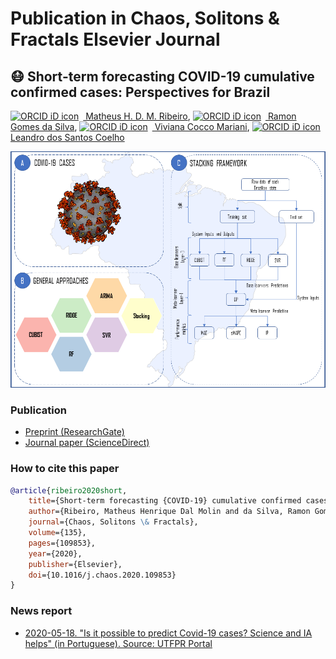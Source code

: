 # Publication in Chaos, Solitons & Fractals Elsevier Journal
## :mask: Short-term forecasting COVID-19 cumulative confirmed cases: Perspectives for Brazil
[<img src="https://orcid.org/sites/default/files/images/orcid_16x16.png" style="width:1em;margin-right:.5em;" alt="ORCID iD icon"></img> Matheus H. D. M. Ribeiro](https://orcid.org/0000-0001-7387-9077), [<img src="https://orcid.org/sites/default/files/images/orcid_16x16.png" style="width:1em;margin-right:.5em;" alt="ORCID iD icon"></img> Ramon Gomes da Silva](https://orcid.org/0000-0001-8580-7695), [<img src="https://orcid.org/sites/default/files/images/orcid_16x16.png" style="width:1em;margin-right:.5em;" alt="ORCID iD icon"></img> Viviana Cocco Mariani](https://orcid.org/000-0003-2490-4568), [<img src="https://orcid.org/sites/default/files/images/orcid_16x16.png" style="width:1em;margin-right:.5em;" alt="ORCID iD icon"></img> Leandro dos Santos Coelho](https://orcid.org/0000-0001-5728-943X)

![Diagram](Figures/COVID_DIAGRAM.png)

### Publication
- [Preprint (ResearchGate)](https://www.researchgate.net/publication/341025731_Short-term_forecasting_COVID-19_cumulative_confirmed_cases_Perspectives_for_Brazil)
- [Journal paper (ScienceDirect)](https://www.sciencedirect.com/science/article/pii/S0960077920302538)

### How to cite this paper
```bibtex
@article{ribeiro2020short,
    title={Short-term forecasting {COVID-19} cumulative confirmed cases: Perspectives for {Brazil}},
    author={Ribeiro, Matheus Henrique Dal Molin and da Silva, Ramon Gomes and Mariani, Viviana Cocco and Coelho, Leandro Santos},
    journal={Chaos, Solitons \& Fractals},
    volume={135},
    pages={109853},
    year={2020},
    publisher={Elsevier},
    doi={10.1016/j.chaos.2020.109853}
}
```

### News report
- [2020-05-18. "Is it possible to predict Covid-19 cases? Science and IA helps" (in Portuguese). Source: UTFPR Portal](http://portal.utfpr.edu.br/noticias/geral/covid-19/e-possivel-prever-casos-futuros-da-covid-19)
